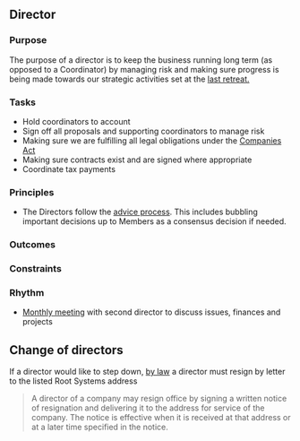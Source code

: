 ## Director

### Purpose

The purpose of a director is to keep the business running long term (as opposed to a Coordinator) by managing risk and making sure progress is being made towards our strategic activities set at the [last retreat.](https://www.rootsystems.nz/context/rhythm.html#retreat)

### Tasks

* Hold coordinators to account
* Sign off all proposals and supporting coordinators to manage risk
* Making sure we are fulfilling all legal obligations under the [Companies Act](http://www.legislation.govt.nz/act/public/1993/0105/latest/DLM319570.html)
* Making sure contracts exist and are signed where appropriate
* Coordinate tax payments

### Principles

* The Directors follow the [advice process](http://reinventingorganizationswiki.com/Decision_Making#The_advice_process). This includes bubbling important decisions up to Members as a consensus decision if needed.

### Outcomes

### Constraints

### Rhythm

* [Monthly meeting](directors-meeting.md) with second director to discuss issues, finances and projects

## Change of directors
If a director would like to step down, [by law](http://www.legislation.govt.nz/act/public/1993/0105/latest/whole.html#DLM320800) a director must resign by letter to the listed Root Systems address

> A director of a company may resign office by signing a written notice of resignation and delivering it to the address for service of the company. The notice is effective when it is received at that address or at a later time specified in the notice.